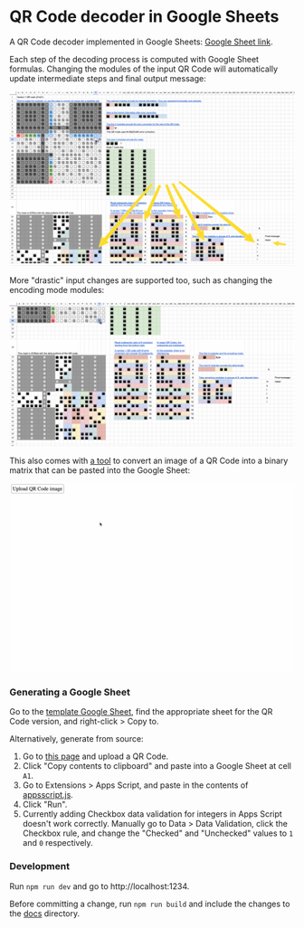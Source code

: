 # QR Code decoder in Google Sheets

A QR Code decoder implemented in Google Sheets: [Google Sheet link](https://docs.google.com/spreadsheets/d/1VcKjPQZmkpJPoo1CtD7yLXA9FAob_F9NqnFDD9MZqqA).

Each step of the decoding process is computed with Google Sheet formulas.
Changing the modules of the input QR Code will automatically update intermediate steps and final output message:

![Demo 1](docs/demo1.gif)

More "drastic" input changes are supported too, such as changing the encoding mode modules:

![Demo 2](docs/demo2.gif)

This also comes with [a tool](https://kevinychen.github.io/google-sheet-qrcode/?raw) to convert an image of a QR Code into a binary matrix that can be pasted into the Google Sheet:

![Demo 3](docs/demo3.gif)


### Generating a Google Sheet

Go to the [template Google Sheet](https://docs.google.com/spreadsheets/d/1VcKjPQZmkpJPoo1CtD7yLXA9FAob_F9NqnFDD9MZqqA), find the appropriate sheet for the QR Code version, and right-click > Copy to.

Alternatively, generate from source:
1. Go to [this page](https://kevinychen.github.io/google-sheet-qrcode/) and upload a QR Code.
2. Click "Copy contents to clipboard" and paste into a Google Sheet at cell `A1`.
3. Go to Extensions > Apps Script, and paste in the contents of [appsscript.js](./appsscript.js).
5. Click "Run".
6. Currently adding Checkbox data validation for integers in Apps Script doesn't work correctly. Manually go to Data > Data Validation, click the Checkbox rule, and change the "Checked" and "Unchecked" values to `1` and `0` respectively.


### Development

Run `npm run dev` and go to http://localhost:1234.

Before committing a change, run `npm run build` and include the changes to the [docs](./docs) directory.

